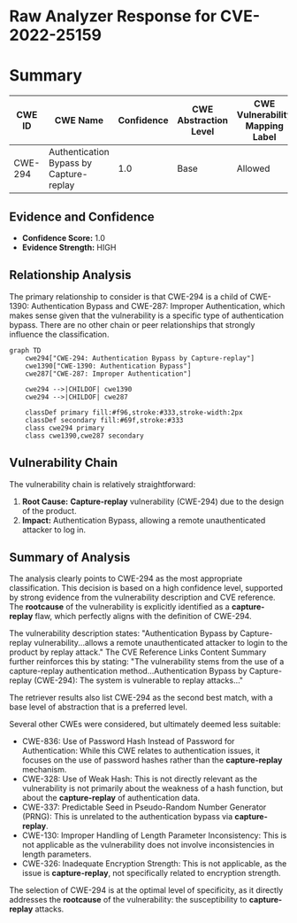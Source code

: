 # Raw Analyzer Response for CVE-2022-25159

# Summary
| CWE ID | CWE Name | Confidence | CWE Abstraction Level | CWE Vulnerability Mapping Label | CWE-Vulnerability Mapping Notes |
|---|---|---|---|---|---|
| CWE-294 | Authentication Bypass by Capture-replay | 1.0 | Base | Allowed | Primary CWE |

## Evidence and Confidence

*   **Confidence Score:** 1.0
*   **Evidence Strength:** HIGH

## Relationship Analysis
The primary relationship to consider is that CWE-294 is a child of CWE-1390: Authentication Bypass and CWE-287: Improper Authentication, which makes sense given that the vulnerability is a specific type of authentication bypass. There are no other chain or peer relationships that strongly influence the classification.

```mermaid
graph TD
    cwe294["CWE-294: Authentication Bypass by Capture-replay"]
    cwe1390["CWE-1390: Authentication Bypass"]
    cwe287["CWE-287: Improper Authentication"]

    cwe294 -->|CHILDOF| cwe1390
    cwe294 -->|CHILDOF| cwe287

    classDef primary fill:#f96,stroke:#333,stroke-width:2px
    classDef secondary fill:#69f,stroke:#333
    class cwe294 primary
    class cwe1390,cwe287 secondary
```

## Vulnerability Chain
The vulnerability chain is relatively straightforward:

1.  **Root Cause:** **Capture-replay** vulnerability (CWE-294) due to the design of the product.
2.  **Impact:** Authentication Bypass, allowing a remote unauthenticated attacker to log in.

## Summary of Analysis
The analysis clearly points to CWE-294 as the most appropriate classification. This decision is based on a high confidence level, supported by strong evidence from the vulnerability description and CVE reference. The **rootcause** of the vulnerability is explicitly identified as a **capture-replay** flaw, which perfectly aligns with the definition of CWE-294.

The vulnerability description states: "Authentication Bypass by Capture-replay vulnerability...allows a remote unauthenticated attacker to login to the product by replay attack." The CVE Reference Links Content Summary further reinforces this by stating: "The vulnerability stems from the use of a capture-replay authentication method...Authentication Bypass by Capture-replay (CWE-294): The system is vulnerable to replay attacks..."

The retriever results also list CWE-294 as the second best match, with a base level of abstraction that is a preferred level.

Several other CWEs were considered, but ultimately deemed less suitable:

*   CWE-836: Use of Password Hash Instead of Password for Authentication: While this CWE relates to authentication issues, it focuses on the use of password hashes rather than the **capture-replay** mechanism.
*   CWE-328: Use of Weak Hash: This is not directly relevant as the vulnerability is not primarily about the weakness of a hash function, but about the **capture-replay** of authentication data.
*   CWE-337: Predictable Seed in Pseudo-Random Number Generator (PRNG): This is unrelated to the authentication bypass via **capture-replay**.
*   CWE-130: Improper Handling of Length Parameter Inconsistency: This is not applicable as the vulnerability does not involve inconsistencies in length parameters.
*   CWE-326: Inadequate Encryption Strength: This is not applicable, as the issue is **capture-replay**, not specifically related to encryption strength.

The selection of CWE-294 is at the optimal level of specificity, as it directly addresses the **rootcause** of the vulnerability: the susceptibility to **capture-replay** attacks.
